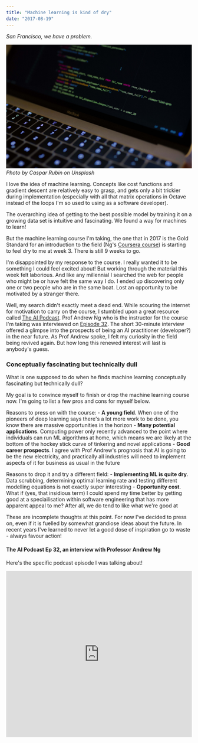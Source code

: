 ```yaml
---
title: "Machine learning is kind of dry"
date: "2017-08-19"
---
```


_San Francisco, we have a problem._

![laptop screen with code](images/code_min.jpg) _Photo by Caspar Rubin on Unsplash_

I love the idea of machine learning. Concepts like cost functions and gradient descent are relatively easy to grasp, and gets only a bit trickier during implementation (especially with all that matrix operations in Octave instead of the loops I'm so used to using as a software developer).

The overarching idea of getting to the best possible model by training it on a growing data set is intuitive and fascinating. We found a way for machines to learn!

But the machine learning course I'm taking, the one that in 2017 is the Gold Standard for an introduction to the field (Ng's [Coursera course](https://www.coursera.org/learn/machine-learning)) is starting to feel dry to me at week 3. There is still 9 weeks to go.

I'm disappointed by my response to the course. I really wanted it to be something I could feel excited about! But working through the material this week felt laborious. And like any millennial I searched the web for people who might be or have felt the same way I do. I ended up discovering only one or two people who are in the same boat. Lost an opportunity to be motivated by a stranger there.

Well, my search didn't exactly meet a dead end. While scouring the internet for motivation to carry on the course, I stumbled upon a great resource called [The AI Podcast](https://soundcloud.com/theaipodcast). Prof Andrew Ng who is the instructor for the course I'm taking was interviewed on [Episode 32](https://soundcloud.com/theaipodcast/andrew-ng-ai-new-electricity). The short 30-minute interview offered a glimpse into the prospects of being an AI practitioner (developer?) in the near future. As Prof Andrew spoke, I felt my curiosity in the field being revived again. But how long this renewed interest will last is anybody's guess.

### Conceptually fascinating but technically dull

What is one supposed to do when he finds machine learning conceptually fascinating but technically dull?

My goal is to convince myself to finish or drop the machine learning course now. I'm going to list a few pros and cons for myself below.

Reasons to press on with the course: - **A young field**. When one of the pioneers of deep learning says there's a lot more work to be done, you know there are massive opportunities in the horizon - **Many potential applications**. Computing power only recently advanced to the point where individuals can run ML algorithms at home, which means we are likely at the bottom of the hockey stick curve of tinkering and novel applications - **Good career prospects**. I agree with Prof Andrew's prognosis that AI is going to be the new electricity, and practically all industries will need to implement aspects of it for business as usual in the future

Reasons to drop it and try a different field: - **Implementing ML is quite dry**. Data scrubbing, determining optimal learning rate and testing different modelling equations is not exactly super interesting - **Opportunity cost**. What if (yes, that insidious term) I could spend my time better by getting good at a speciailisation within software engineering that has more apparent appeal to me? After all, we do tend to like what we're good at

These are incomplete thoughts at this point. For now I've decided to press on, even if it is fuelled by somewhat grandiose ideas about the future. In recent years I've learned to never let a good dose of inspiration go to waste - always favour action!

#### The AI Podcast Ep 32, an interview with Professor Andrew Ng

Here's the specific podcast episode I was talking about!

<iframe width="100%" height="450" scrolling="no" frameborder="no" src="https://w.soundcloud.com/player/?url=https%3A//api.soundcloud.com/tracks/334829522&amp;color=ff5500&amp;auto_play=false&amp;hide_related=false&amp;show_comments=true&amp;show_user=true&amp;show_reposts=false&amp;visual=true"></iframe>
